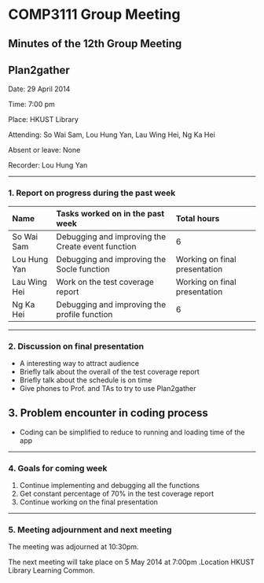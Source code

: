 # COMP3111 Group Meeting #
## Minutes of the 12th Group Meeting ##
## Plan2gather ##

Date: 29 April 2014

Time: 7:00 pm

Place: HKUST Library

Attending: So Wai Sam, Lou Hung Yan, Lau Wing Hei, Ng Ka Hei

Absent or leave: None

Recorder: Lou Hung Yan


---

### 1. Report on progress during the past week ###
|Name|Tasks worked on in the past week|Total hours|
|:---|:-------------------------------|:----------|
|So Wai Sam|Debugging and improving the Create event function|6          |
|Lou Hung Yan| Debugging and improving the Socle function | Working on final presentation|6          |
|Lau Wing Hei| Work on the test coverage report | Working on final presentation|6          |
|Ng Ka Hei | Debugging and improving the profile function |6          |


---



### 2. Discussion on final presentation ###
  * A interesting way to attract audience
  * Briefly talk about the overall of the test coverage report
  * Briefly talk about the schedule is on time
  * Give phones to Prof. and TAs to try to use Plan2gather

## 3. Problem encounter in coding process ##
  * Coding can be simplified to reduce to running and loading time of the app


---


### 4. Goals for coming week ###
  1. Continue implementing and debugging all the functions
  1. Get constant percentage of 70% in the test coverage report
  1. Continue working on the final presentation


---


### 5. Meeting adjournment and next meeting ###
The meeting was adjourned at 10:30pm.

The next meeting will take place on 5 May 2014 at 7:00pm .Location HKUST Library Learning Common.